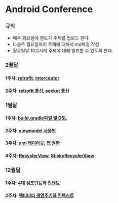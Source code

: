 # Android Conference
### 규칙
- 매주 화요일에 멘토가 주제를 업로드 한다.
- 다음주 월요일까지 주제에 대해서 md파일 작성
- 월요일날 10교시에 주제에 대해 발표할 수 있도록 한다.

### 2월달
#### 1주차: [retrofit](https://github.com/Chanwoo-GithubProject/Android-Conference/blob/main/2%EC%9B%94%EC%B0%A8/retrofit.md), [interceptor](https://github.com/Chanwoo-GithubProject/Android-Conference/blob/main/2%EC%9B%94%EC%B0%A8/interceptor.md)
#### 2주차: [retrofit 통신](https://github.com/GSM-Conference/Android-Conference/blob/main/2%EC%9B%94%EC%B0%A8/retrofit%20%ED%86%B5%EC%8B%A0.md), [socket 통신](https://github.com/GSM-Conference/Android-Conference/blob/main/2%EC%9B%94%EC%B0%A8/socket%20%ED%86%B5%EC%8B%A0.md)
### 1월달
#### 1주차: [build.gradle파일 및 DSL](https://github.com/Chanwoo-GithubProject/Android-Conference/blob/main/1%EC%9B%94%EC%B0%A8/build.gradle%ED%8C%8C%EC%9D%BC%20%EB%B0%8F%20DSL.md)
#### 2주차: [viewmodel 사용법](https://github.com/Chanwoo-GithubProject/Android-Conference/blob/main/1%EC%9B%94%EC%B0%A8/viewmodel%20%EC%82%AC%EC%9A%A9%EB%B2%95.md)
#### 3주차: [xml 레이아웃](https://github.com/Chanwoo-GithubProject/Android-Conference/blob/main/1%EC%9B%94%EC%B0%A8/xml%20%EB%A0%88%EC%9D%B4%EC%95%84%EC%9B%83.md), [앱 권한](https://github.com/Chanwoo-GithubProject/Android-Conference/blob/main/1%EC%9B%94%EC%B0%A8/%EC%95%B1%20%EA%B6%8C%ED%95%9C.md)
#### 4주차: [RecyclerView](https://github.com/Chanwoo-GithubProject/Android-Conference/blob/main/1%EC%9B%94%EC%B0%A8/RecyclerView.md), [StickyRecyclerView](https://github.com/Chanwoo-GithubProject/Android-Conference/blob/main/1%EC%9B%94%EC%B0%A8/StickyRecyclerView.md)
### 12월달
#### 1주차: [4대 컴포넌트와 인텐트](https://github.com/Chanwoo-GithubProject/Android-Conference/blob/main/12%EC%9B%94%EC%B0%A8/4%EB%8C%80%20%EC%BB%B4%ED%8F%AC%EB%84%8C%ED%8A%B8%EC%99%80%20%EC%9D%B8%ED%85%90%ED%8A%B8.md)
#### 2주차: [액티비티 생명주기와 컨텍스트](https://github.com/Chanwoo-GithubProject/Android-Conference/blob/main/12%EC%9B%94%EC%B0%A8/%EC%95%A1%ED%8B%B0%EB%B9%84%ED%8B%B0%20%EC%83%9D%EB%AA%85%EC%A3%BC%EA%B8%B0%EC%99%80%20%EC%BB%A8%ED%85%8D%EC%8A%A4%ED%8A%B8.md)
